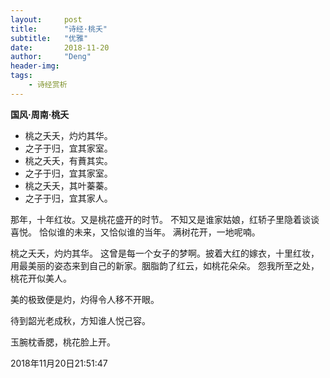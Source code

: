 ```yaml
---
layout:     post
title:      "诗经·桃夭"
subtitle:   "优雅"
date:       2018-11-20
author:     "Deng"
header-img: 
tags:
    - 诗经赏析
---
```


**国风·周南·桃夭**

- 桃之夭夭，灼灼其华。
- 之子于归，宜其家室。
- 桃之夭夭，有蕡其实。
- 之子于归，宜其家室。
- 桃之夭夭，其叶蓁蓁。
- 之子于归，宜其家人。

那年，十年红妆。又是桃花盛开的时节。
不知又是谁家姑娘，红轿子里隐着谈谈喜悦。
恰似谁的未来，又恰似谁的当年。
满树花开，一地呢喃。

桃之夭夭，灼灼其华。
这曾是每一个女子的梦啊。披着大红的嫁衣，十里红妆，用最美丽的姿态来到自己的新家。胭脂韵了红云，如桃花朵朵。
怨我所至之处，桃花开似美人。

美的极致便是灼，灼得令人移不开眼。

待到韶光老成秋，方知谁人悦己容。

玉腕枕香腮，桃花脸上开。

2018年11月20日21:51:47